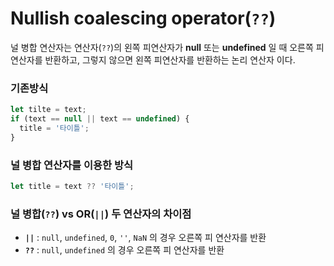 # Nullish coalescing operator(```??```)
널 병합 연산자는 연산자(```??```)의 왼쪽 피연산자가 __null__ 또는 __undefined__ 일 때 오른쪽 피연산자를 반환하고, 그렇지 않으면 왼쪽 피연산자를 반환하는 논리 연산자 이다. 
### 기존방식
```js
let tilte = text;
if (text == null || text == undefined) {
  title = '타이틀';
}
```
### 널 병합 연산자를 이용한 방식
```js
let title = text ?? '타이틀';
```
### 널 병합(```??```) vs OR(```||```) 두 연산자의 차이점
- __```||```__ : ```null```, ```undefined```, ```0```, ```''```, ```NaN``` 의 경우 오른쪽 피 연산자를 반환
- __```??```__ : ```null```, ```undefined``` 의 경우 오른쪽 피 연산자를 반환
